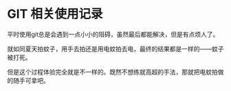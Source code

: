 # GIT 相关使用记录
平时使用git总是会遇到一点小小的阻碍，虽然最后都能解决，但是有点烦人了。

就如同夏天拍蚊子，用手去拍还是用电蚊拍去电，最终的结果都是一样的——蚊子被打死。

但是这个过程体验完全就是不一样的。既然不想练就高超的手法，那就把电蚊拍做的随手可拿吧。
